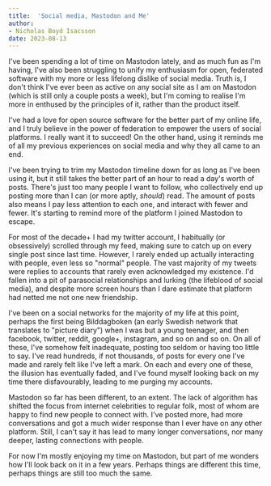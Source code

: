 ```yaml
---
title:  'Social media, Mastodon and Me'
author:
- Nicholas Boyd Isacsson
date: 2023-08-13
---
```


I've been spending a lot of time on Mastodon lately, and as much fun as I'm having, I've also been struggling to unify my enthusiasm for open, federated software with my more or less lifelong dislike of social media.
Truth is, I don't think I've ever been as active on any social site as I am on Mastodon (which is still only a couple posts a week), but I'm coming to realise I'm more in enthused by the principles of it, rather than the product itself.

I've had a love for open source software for the better part of my online life, and I truly believe in the power of federation to empower the users of social platforms.
I really want it to succeed!
On the other hand, using it reminds me of all my previous experiences on social media and why they all came to an end.

I've been trying to trim my Mastodon timeline down for as long as I've been using it, but it still takes the better part of an hour to read a day's worth of posts.
There's just too many people I want to follow, who collectively end up posting more than I can (or more aptly, *should*) read.
The amount of posts also means I pay less attention to each one, and interact with fewer and fewer.
It's starting to remind more of the platform I joined Mastodon to escape.

For most of the decade+ I had my twitter account, I habitually (or obsessively) scrolled through my feed, making sure to catch up on every single post since last time.
However, I rarely ended up actually interacting with people, even less so "normal" people.
The vast majority of my tweets were replies to accounts that rarely even acknowledged my existence.
I'd fallen into a pit of parasocial relationships and lurking (the lifeblood of social media), and despite more screen hours than I dare estimate that platform had netted me not one new friendship.

I've been on a social networks for the majority of my life at this point, perhaps the first being Bilddagboken (an early Swedish network that translates to "picture diary") when I was but a young teenager, and then facebook, twitter, reddit, google+, instagram, and so on and so on.
On all of these, I've somehow felt inadequate, posting too seldom or having too little to say.
I've read hundreds, if not thousands, of posts for every one I've made and rarely felt like I've left a mark.
On each and every one of these, the illusion has eventually faded, and I've found myself looking back on my time there disfavourably, leading to me purging my accounts.

Mastodon so far has been different, to an extent.
The lack of algorithm has shifted the focus from internet celebrities to regular folk, most of whom are happy to find new people to connect with.
I've posted more, had more conversations and got a much wider response than I ever have on any other platform.
Still, I can't say it has lead to many longer conversations, nor many deeper, lasting connections with people.

For now I'm mostly enjoying my time on Mastodon, but part of me wonders how I'll look back on it in a few years.
Perhaps things are different this time, perhaps things are still too much the same.

